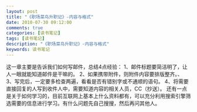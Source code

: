 ```yaml
---
layout: post
title: "《职场菜鸟升职记》-内容与格式"
date: 2010-07-30 09:12:00 
comments: true
categories: [读书笔记]
tags: [读书笔记]
description: "《职场菜鸟升职记》-内容与格式"
keywords: 读书笔记
---
```


  这一章主要是告诉我们如何写邮件，总结4点经验：
  1、邮件标题要简洁明了，让人一眼就能知道邮件是干嘛的。
  2、如果携带附件，则附件内容要排版整齐。、
  3、写完后，一定要多检查两遍，看看是否有错别字或不通顺的语句。
  4、将需要直接回复的人写到收件人中，需要知道内容的相关人员，CC（抄送）。
  还有一点是关于如何学习的，目前互联网上基本上什么资料都有，可以充分利用搜索引擎筛选需要的信息进行学习。有什么问题先自己搜搜，然后再问其他人。
